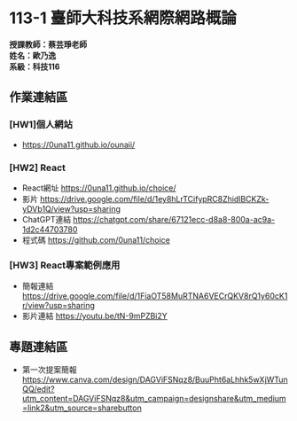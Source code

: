 # 113-1 臺師大科技系網際網路概論   
__授課教師：蔡芸琤老師__    
__姓名：歐乃逸__    
__系級：科技116__

## 作業連結區
### [HW1]個人網站
* <https://0una11.github.io/ounaii/>
### [HW2] React
* React網址 <https://0una11.github.io/choice/>
* 影片 <https://drive.google.com/file/d/1ey8hLrTCifypRC8ZhidlBCKZk-yDVb1Q/view?usp=sharing>
* ChatGPT連結 <https://chatgpt.com/share/67121ecc-d8a8-800a-ac9a-1d2c44703780>
* 程式碼 <https://github.com/0una11/choice>
### [HW3] React專案範例應用
* 簡報連結 <https://drive.google.com/file/d/1FiaOT58MuRTNA6VECrQKV8rQ1y60cK1r/view?usp=sharing>
* 影片連結 <https://youtu.be/tN-9mPZBi2Y>
## 專題連結區   
* 第一次提案簡報 <https://www.canva.com/design/DAGViFSNqz8/BuuPht6aLhhk5wXjWTunQQ/edit?utm_content=DAGViFSNqz8&utm_campaign=designshare&utm_medium=link2&utm_source=sharebutton>
